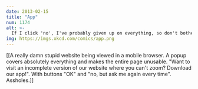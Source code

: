 ```yaml
---
date: 2013-02-15
title: "App"
num: 1174
alt: >-
  If I click 'no', I've probably given up on everything, so don't bother taking me to the page I was trying to go to. Just drop me on the homepage. Thanks.
img: https://imgs.xkcd.com/comics/app.png
---
```

[[A really damn stupid website being viewed in a mobile browser.  A popup covers absolutely everything and makes the entire page unusable.  "Want to visit an incomplete version of our website where you can't zoom? Download our app!". With buttons "OK" and "no, but ask me again every time".  Assholes.]]

